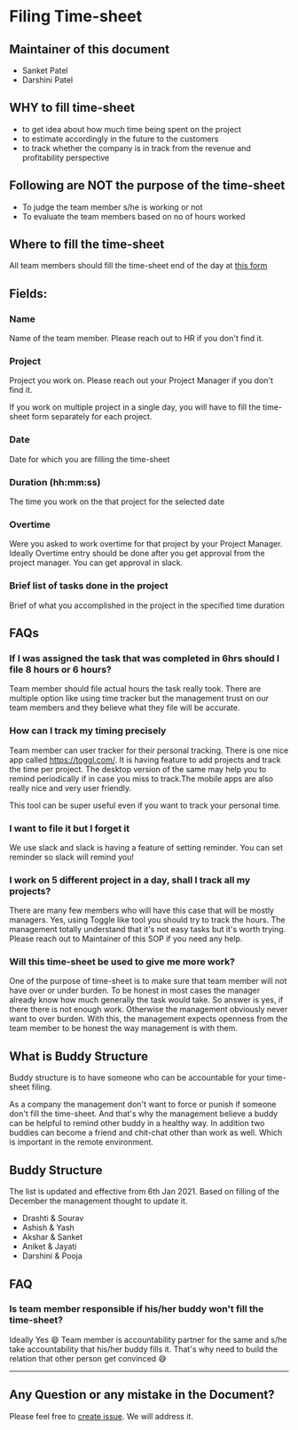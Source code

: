 # Filing Time-sheet

## Maintainer of this document

- Sanket Patel
- Darshini Patel

## WHY to fill time-sheet

- to get idea about how much time being spent on the project
- to estimate accordingly in the future to the customers
- to track whether the company is in track from the revenue and profitability perspective

## Following are NOT the purpose of the time-sheet

- To judge the team member s/he is working or not
- To evaluate the team members based on no of hours worked

## Where to fill the time-sheet

All team members should fill the time-sheet end of the day at [this form](https://docs.google.com/forms/d/e/1FAIpQLSdxVo6YTJ4WmkvVeNZ6N4m24ORFiQFHLxJuGQt1uCqFkVLx6g/viewform)

## Fields:

### Name

Name of the team member. Please reach out to HR if you don't find it.

### Project

Project you work on. Please reach out your Project Manager if you don't find it.

If you work on multiple project in a single day, you will have to fill the time-sheet form separately for each project.

### Date

Date for which you are filling the time-sheet

### Duration (hh:mm:ss)

The time you work on the that project for the selected date

### Overtime

Were you asked to work overtime for that project by your Project Manager. Ideally Overtime entry should be done after you get approval from the project manager. You can get approval in slack.

### Brief list of tasks done in the project

Brief of what you accomplished in the project in the specified time duration

## FAQs

### If I was assigned the task that was completed in 6hrs should I file 8 hours or 6 hours?

Team member should file actual hours the task really took. There are multiple option like using time tracker but the management trust on our team members and they believe what they file will be accurate.

### How can I track my timing precisely

Team member can user tracker for their personal tracking. There is one nice app called https://toggl.com/. It is having feature to add projects and track the time per project. The desktop version of the same may help you to remind periodically if in case you miss to track.The mobile apps are also really nice and very user friendly.

This tool can be super useful even if you want to track your personal time.

### I want to file it but I forget it

We use slack and slack is having a feature of setting reminder. You can set reminder so slack will remind you!

### I work on 5 different project in a day, shall I track all my projects?

There are many few members who will have this case that will be mostly managers. Yes, using Toggle like tool you should try to track the hours. The management totally understand that it's not easy tasks but it's worth trying. Please reach out to Maintainer of this SOP if you need any help.

### Will this time-sheet be used to give me more work?

One of the purpose of time-sheet is to make sure that team member will not have over or under burden. To be honest in most cases the manager already know how much generally the task would take. So answer is yes, if there there is not enough work. Otherwise the management obviously never want to over burden. With this, the management expects openness from the team member to be honest the way management is with them.

## What is Buddy Structure

Buddy structure is to have someone who can be accountable for your time-sheet filing.

As a company the management don't want to force or punish if someone don't fill the time-sheet. And that's why the management believe a buddy can be helpful to remind other buddy in a healthy way. In addition two buddies can become a friend and chit-chat other than work as well. Which is important in the remote environment.

## Buddy Structure

The list is updated and effective from 6th Jan 2021. Based on filling of the December the management thought to update it.

- Drashti & Sourav
- Ashish & Yash
- Akshar & Sanket
- Aniket & Jayati
- Darshini & Pooja

## FAQ

### Is team member responsible if his/her buddy won't fill the time-sheet?

Ideally Yes 😄 Team member is accountability partner for the same and s/he take accountability that his/her buddy fills it. That's why need to build the relation that other person get convinced 😅

---

## Any Question or any mistake in the Document?

Please feel free to [create issue](https://github.com/redsoftware-hq/docs.github.io/issues). We will address it.
